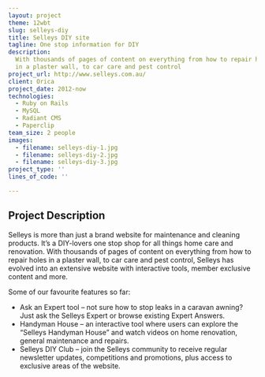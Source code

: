 ```yaml
---
layout: project
theme: 12wbt
slug: selleys-diy
title: Selleys DIY site
tagline: One stop information for DIY
description:
  With thousands of pages of content on everything from how to repair holes
  in a plaster wall, to car care and pest control
project_url: http://www.selleys.com.au/
client: Orica
project_date: 2012-now
technologies:
  - Ruby on Rails
  - MySQL
  - Radiant CMS
  - Paperclip
team_size: 2 people
images:
  - filename: selleys-diy-1.jpg
  - filename: selleys-diy-2.jpg
  - filename: selleys-diy-3.jpg
project_type: ''
lines_of_code: ''

---
```


## Project Description

Selleys is more than just a brand website for maintenance and cleaning products. It’s a DIY-lovers one stop shop for all things home care and renovation. With thousands of pages of content on everything from how to repair holes in a plaster wall, to car care and pest control, Selleys has evolved into an extensive website with interactive tools, member exclusive content and more.

Some of our favourite features so far:

<ul>
<li>Ask an Expert tool – not sure how to stop leaks in a caravan awning? Just ask the Selleys Expert or browse existing Expert Answers.</li>
<li>Handyman House – an interactive tool where users can explore the “Selleys Handyman House” and watch videos on home renovation, general maintenance and repairs.</li>
<li>Selleys DIY Club – join the Selleys community to receive regular newsletter updates, competitions and promotions, plus access to exclusive areas of the website.</li>
</ul>
